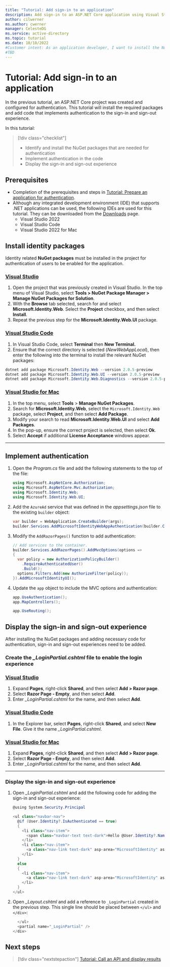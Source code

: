 ```yaml
---
title: "Tutorial: Add sign-in to an application"
description: Add sign-in to an ASP.NET Core application using Visual Studio.
author: cilwerner
ms.author: cwerner
manager: CelesteDG
ms.service: active-directory
ms.topic: tutorial
ms.date: 10/18/2022
#Customer intent: As an application developer, I want to install the NuGet packages necessary for authentication in my IDE, and implement authentication in my web app.
#TBD
---
```


# Tutorial: Add sign-in to an application

In the previous tutorial, an ASP.NET Core project was created and configured for authentication. This tutorial will install the required packages and add code that implements authentication to the sign-in and sign-out experience.

In this tutorial:

> [!div class="checklist"]
> * Identify and install the NuGet packages that are needed for authentication
> * Implement authentication in the code
> * Display the sign-in and sign-out experience

## Prerequisites

* Completion of the prerequisites and steps in [Tutorial: Prepare an application for authentication](web-app-tutorial-02-prepare-application.md).
* Although any integrated development environment (IDE) that supports .NET applications can be used, the following IDEs are used for this tutorial. They can be downloaded from the [Downloads](https://visualstudio.microsoft.com/downloads) page.
    - Visual Studio 2022
    - Visual Studio Code
    - Visual Studio 2022 for Mac

## Install identity packages

Identity related **NuGet packages** must be installed in the project for authentication of users to be enabled for the application.

### [Visual Studio](#tab/visual-studio)

1. Open the project that was previously created in Visual Studio. In the top menu of Visual Studio, select **Tools > NuGet Package Manager > Manage NuGet Packages for Solution**.
1. With the **Browse** tab selected, search for and select **Microsoft.Identity.Web**. Select the **Project** checkbox, and then select **Install**.
1. Repeat the previous step for the **Microsoft.Identity.Web.UI** package.

### [Visual Studio Code](#tab/visual-studio-code)

1. In Visual Studio Code, select **Terminal** then **New Terminal.**
1. Ensure that the correct directory is selected (*NewWebAppLocal*), then enter the following into the terminal to install the relevant NuGet packages:

```powershell
dotnet add package Microsoft.Identity.Web --version 2.0.5-preview
dotnet add package Microsoft.Identity.Web.UI --version 2.0.5-preview
dotnet add package Microsoft.Identity.Web.Diagnostics --version 2.0.5-preview
```

### [Visual Studio for Mac](#tab/visual-studio-for-mac)

1. In the top menu, select **Tools** > **Manage NuGet Packages**.
1. Search for **Microsoft.Identity.Web**, select the `Microsoft.Identity.Web` package, select **Project**, and then select **Add Package**.
1. Modify your search to read **Microsoft.Identity.Web.UI** and select **Add Packages**.
1. In the pop-up, ensure the correct project is selected, then select **Ok**.
1. Select **Accept** if additional **License Acceptance** windows appear. 

---

## Implement authentication

1. Open the *Program.cs* file and add the following statements to the top of the file:

    ```csharp
    using Microsoft.AspNetCore.Authorization;
    using Microsoft.AspNetCore.Mvc.Authorization;
    using Microsoft.Identity.Web;
    using Microsoft.Identity.Web.UI;
    ```

1. Add the `AzureAd` service that was defined in the *appsettings.json* file to the existing `builder` object:

    ```csharp
    var builder = WebApplication.CreateBuilder(args);
    builder.Services.AddMicrosoftIdentityWebAppAuthentication(builder.Configuration, "AzureAd");
    ```

1. Modify the `AddRazorPages()` function to add authentication:

    ```csharp
    // Add services to the container.
    builder.Services.AddRazorPages().AddMvcOptions(options =>
    {
      var policy = new AuthorizationPolicyBuilder()
        .RequireAuthenticatedUser()
        .Build();
      options.Filters.Add(new AuthorizeFilter(policy));
    }).AddMicrosoftIdentityUI();
    ```

1. Update the `app` object to include the MVC options and authentication:

    ```csharp
    app.UseAuthentication();
    app.MapControllers();

    app.UseRouting();
    ```

## Display the sign-in and sign-out experience

After installing the NuGet packages and adding necessary code for authentication, sign-in and sign-out experiences need to be added.

### Create the *_LoginPartial.cshtml* file to enable the login experience

### [Visual Studio](#tab/visual-studio)

1. Expand **Pages**, right-click **Shared**, and then select **Add > Razor page**.
1. Select **Razor Page - Empty**, and then select **Add**.
1. Enter *_LoginPartial.cshtml* for the name, and then select **Add**.

### [Visual Studio Code](#tab/visual-studio-code)

1. In the Explorer bar, select **Pages**, right-click **Shared**, and select **New File**. Give it the name *_LoginPartial.cshtml*.

### [Visual Studio for Mac](#tab/visual-studio-for-mac)

<!-- Confirmation and testing needed here -->
1. Expand **Pages**, right-click **Shared**, and then select **Add > Razor page**.
1. Select **Razor Page - Empty**, and then select **Add**.
1. Enter *_LoginPartial.cshtml* for the name, and then select **Add**.
---

### Display the sign-in and sign-out experience

1. Open *_LoginPartial.cshtml* and add the following code for adding the sign-in and sign-out experience:

    ```csharp
    @using System.Security.Principal

    <ul class="navbar-nav">
      @if (User.Identity?.IsAuthenticated == true)
      {
        <li class="nav-item">
          <span class="navbar-text text-dark">Hello @User.Identity?.Name!</span>
        </li>
        <li class="nav-item">
          <a class="nav-link text-dark" asp-area="MicrosoftIdentity" asp-controller="Account" asp-action="SignOut">Sign out</a>
        </li>
      }
      else
      {
        <li class="nav-item">
          <a class="nav-link text-dark" asp-area="MicrosoftIdentity" asp-controller="Account" asp-action="SignIn">Sign in</a>
        </li>
      }
    </ul>
    ```

1. Open *_Layout.cshtml* and add a reference to `_LoginPartial` created in the previous step. This single line should be placed between `</ul>` and `</div>`:

    ```csharp
      </ul>
      <partial name="_LoginPartial" />
    </div>
    ```

## Next steps

> [!div class="nextstepaction"]
> [Tutorial: Call an API and display results](web-app-tutorial-04-call-web-api.md)